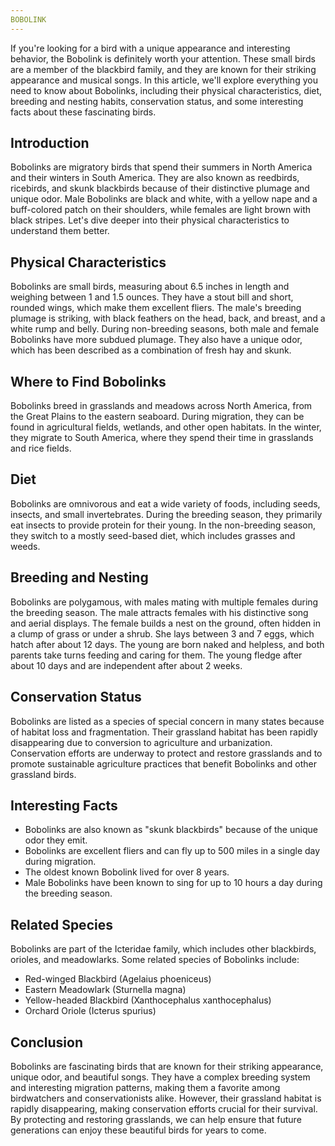 ```yaml
---
BOBOLINK
---
```

If you're looking for a bird with a unique appearance and interesting behavior, the Bobolink is definitely worth your attention. These small birds are a member of the blackbird family, and they are known for their striking appearance and musical songs. In this article, we'll explore everything you need to know about Bobolinks, including their physical characteristics, diet, breeding and nesting habits, conservation status, and some interesting facts about these fascinating birds.

## Introduction

Bobolinks are migratory birds that spend their summers in North America and their winters in South America. They are also known as reedbirds, ricebirds, and skunk blackbirds because of their distinctive plumage and unique odor. Male Bobolinks are black and white, with a yellow nape and a buff-colored patch on their shoulders, while females are light brown with black stripes. Let's dive deeper into their physical characteristics to understand them better.

## Physical Characteristics

Bobolinks are small birds, measuring about 6.5 inches in length and weighing between 1 and 1.5 ounces. They have a stout bill and short, rounded wings, which make them excellent fliers. The male's breeding plumage is striking, with black feathers on the head, back, and breast, and a white rump and belly. During non-breeding seasons, both male and female Bobolinks have more subdued plumage. They also have a unique odor, which has been described as a combination of fresh hay and skunk.

## Where to Find Bobolinks

Bobolinks breed in grasslands and meadows across North America, from the Great Plains to the eastern seaboard. During migration, they can be found in agricultural fields, wetlands, and other open habitats. In the winter, they migrate to South America, where they spend their time in grasslands and rice fields.

## Diet

Bobolinks are omnivorous and eat a wide variety of foods, including seeds, insects, and small invertebrates. During the breeding season, they primarily eat insects to provide protein for their young. In the non-breeding season, they switch to a mostly seed-based diet, which includes grasses and weeds.

## Breeding and Nesting

Bobolinks are polygamous, with males mating with multiple females during the breeding season. The male attracts females with his distinctive song and aerial displays. The female builds a nest on the ground, often hidden in a clump of grass or under a shrub. She lays between 3 and 7 eggs, which hatch after about 12 days. The young are born naked and helpless, and both parents take turns feeding and caring for them. The young fledge after about 10 days and are independent after about 2 weeks.

## Conservation Status

Bobolinks are listed as a species of special concern in many states because of habitat loss and fragmentation. Their grassland habitat has been rapidly disappearing due to conversion to agriculture and urbanization. Conservation efforts are underway to protect and restore grasslands and to promote sustainable agriculture practices that benefit Bobolinks and other grassland birds.

## Interesting Facts

-   Bobolinks are also known as "skunk blackbirds" because of the unique odor they emit.
-   Bobolinks are excellent fliers and can fly up to 500 miles in a single day during migration.
-   The oldest known Bobolink lived for over 8 years.
-   Male Bobolinks have been known to sing for up to 10 hours a day during the breeding season.

## Related Species

Bobolinks are part of the Icteridae family, which includes other blackbirds, orioles, and meadowlarks. Some related species of Bobolinks include:

-   Red-winged Blackbird (Agelaius phoeniceus)
-   Eastern Meadowlark (Sturnella magna)
-   Yellow-headed Blackbird (Xanthocephalus xanthocephalus)
-   Orchard Oriole (Icterus spurius)

## Conclusion

Bobolinks are fascinating birds that are known for their striking appearance, unique odor, and beautiful songs. They have a complex breeding system and interesting migration patterns, making them a favorite among birdwatchers and conservationists alike. However, their grassland habitat is rapidly disappearing, making conservation efforts crucial for their survival. By protecting and restoring grasslands, we can help ensure that future generations can enjoy these beautiful birds for years to come.
